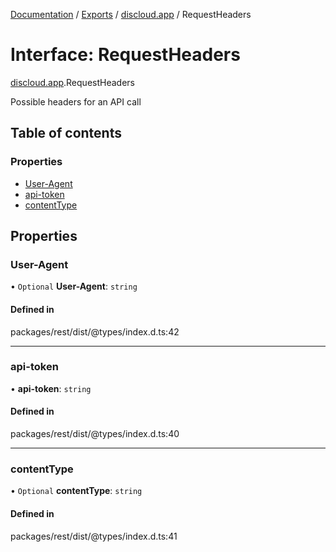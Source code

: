 [Documentation](../README.md) / [Exports](../modules.md) / [discloud.app](../modules/discloud_app.md) / RequestHeaders

# Interface: RequestHeaders

[discloud.app](../modules/discloud_app.md).RequestHeaders

Possible headers for an API call

## Table of contents

### Properties

- [User-Agent](discloud_app.RequestHeaders.md#user-agent)
- [api-token](discloud_app.RequestHeaders.md#api-token)
- [contentType](discloud_app.RequestHeaders.md#contenttype)

## Properties

### User-Agent

• `Optional` **User-Agent**: `string`

#### Defined in

packages/rest/dist/@types/index.d.ts:42

___

### api-token

• **api-token**: `string`

#### Defined in

packages/rest/dist/@types/index.d.ts:40

___

### contentType

• `Optional` **contentType**: `string`

#### Defined in

packages/rest/dist/@types/index.d.ts:41
